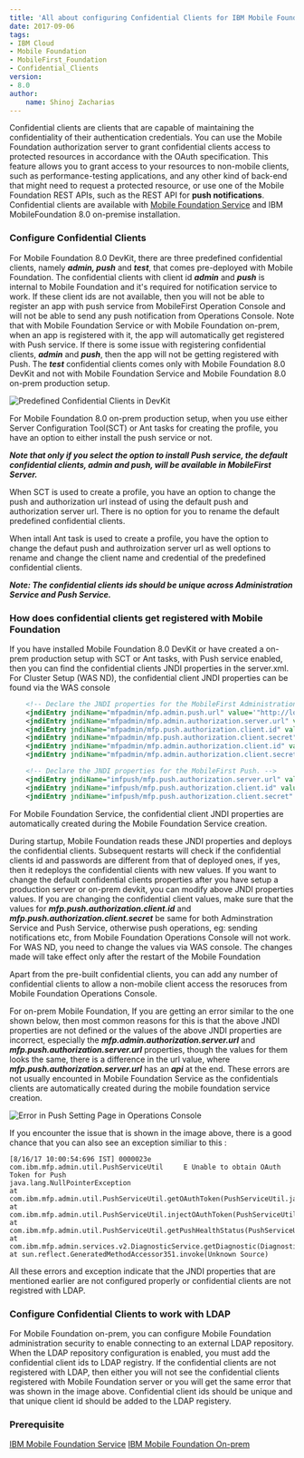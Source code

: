 ```yaml
---
title: 'All about configuring Confidential Clients for IBM Mobile Foundation'
date: 2017-09-06
tags:
- IBM Cloud
- Mobile Foundation
- MobileFirst_Foundation
- Confidential_Clients
version:
- 8.0
author: 
    name: Shinoj Zacharias
---
```


Confidential clients are clients that are capable of maintaining the confidentiality of their authentication credentials. You can use the Mobile Foundation authorization server to grant confidential clients access to protected resources in accordance with the OAuth specification. This feature allows you to grant access to your resources to non-mobile clients, such as performance-testing applications, and any other kind of back-end that might need to request a protected resource, or use one of the Mobile Foundation REST APIs, such as the REST API for **push notifications**. Confidential clients are available with [Mobile Foundation Service](https://console.bluemix.net/catalog/services/mobile-foundation/) and IBM MobileFoundation 8.0 on-premise installation.

### Configure Confidential Clients

For Mobile Foundation 8.0 DevKit, there are three predefined confidential clients, namely ***admin, push*** and ***test***, that comes pre-deployed with Mobile Foundation. The confidential clients with client id ***admin*** and ***push*** is internal to Mobile Foundation and it's required for notification service to work. If these client ids are not available, then you will not be able to register an app with push service from MobileFirst Operation Console and will not be able to send any push notification from Operations Console. Note that with Mobile Foundation Service or with Mobile Foundation on-prem, when an app is registered with it, the app will automatically get registered with Push service. If there is some issue with registering confidential clients, ***admin*** and ***push***, then the app will not be getting registered with Push. The ***test*** confidential clients comes only with Mobile Foundation 8.0 DevKit and not with Mobile Foundation Service and Mobile Foundation 8.0 on-prem production setup.

![Predefined Confidential Clients in DevKit]({{site.baseurl}}/assets/blog/2017-08-21-confidential-client-configuration-for-mobilefirst-topologies/ConfidentialClientDevKit.png)

For Mobile Foundation 8.0 on-prem production setup, when you use either Server Configuration Tool(SCT) or Ant tasks for creating the profile, you have an option to either install the push service or not. 

***Note that only if you select the option to install Push service, the default confidential clients, admin and push, will be available in MobileFirst Server.*** 

When SCT is used to create a profile, you have an option to change the push and authorization url instead of using the default push and authorization server url. There is no option for you to rename the default predefined confidential clients. 

When intall Ant task is used to create a profile, you have the option to change the defaut push and authroization server url as well options to rename and change the client name and credential of the predefined confidential clients.

***Note: The confidential clients ids should be unique across Administration Service and Push Service.***

### How does confidential clients get registered with Mobile Foundation

 If you have installed Mobile Foundation 8.0 DevKit or have created a on-prem production setup with SCT or Ant tasks, with Push service enabled, then you can find the confidential clients JNDI properties in the server.xml. For Cluster Setup (WAS ND), the confidential client JNDI properties can be found via the WAS console 

```xml
    <!-- Declare the JNDI properties for the MobileFirst Administration Service. -->
    <jndiEntry jndiName="mfpadmin/mfp.admin.push.url" value='"http://localhost:${default.http.port}/imfpush"'/>
    <jndiEntry jndiName="mfpadmin/mfp.admin.authorization.server.url" value='"http://localhost:${default.http.port}/mfp"'/>
    <jndiEntry jndiName="mfpadmin/mfp.push.authorization.client.id" value='"push"'/>
    <jndiEntry jndiName="mfpadmin/mfp.push.authorization.client.secret" value='"hsup"'/>
    <jndiEntry jndiName="mfpadmin/mfp.admin.authorization.client.id" value='"admin"'/>
    <jndiEntry jndiName="mfpadmin/mfp.admin.authorization.client.secret" value='"nimda"'/>

    <!-- Declare the JNDI properties for the MobileFirst Push. -->
    <jndiEntry jndiName="imfpush/mfp.push.authorization.server.url" value='"http://localhost:${default.http.port}/mfp/api"'/>
    <jndiEntry jndiName="imfpush/mfp.push.authorization.client.id" value='"push"'/>
    <jndiEntry jndiName="imfpush/mfp.push.authorization.client.secret" value='"hsup"'/>

```

For Mobile Foundation Service, the confidential client JNDI properties are automatically created during the Mobile Foundation Service creation.

During startup, Mobile Foundation reads these JNDI properties and deploys the confidential clients. Subsequent restarts will check if the confidential clients id and passwords are different from that of deployed ones, if yes, then it redeploys the confidential clients with new values. If you want to change the default confidential clients properties after you have setup a production server or on-prem devkit, you can modify above JNDI properties values. If you are changing the confidential client values, make sure that the values for ***mfp.push.authorization.client.id*** and ***mfp.push.authorization.client.secret*** be same for both Adminstration Service and Push Service, otherwise push operations, eg: sending notifications etc, from Mobile Foundation Operations Console will not work. For WAS ND, you need to change the values via WAS console. The changes made will take effect only after the restart of the Mobile Foundation 

Apart from the pre-built confidential clients, you can add any number of confidential clients to allow a non-mobile client access the resoruces from Mobile Foundation Operations Console.

For on-prem Mobile Foundation, If you are getting an error similar to the one shown below, then most common reasons for this is that the above JNDI properties are not defined or the values of the above JNDI properties are incorrect, especially the ***mfp.admin.authorization.server.url*** and ***mfp.push.authorization.server.url*** properties, though the values for them looks the same, there is a difference in the url value, where ***mfp.push.authorization.server.url*** has an ***api*** at the end. These errors are not usually encounted in Mobile Foundation Service as the confidentials clients are automatically created during the mobile foundation service creation.

![Error in Push Setting Page in Operations Console]({{site.baseurl}}/assets/blog/2017-08-21-confidential-client-configuration-for-mobilefirst-topologies/ConfidentialClientError.png)

If you encounter the issue that is shown in the image above, there is a good chance that you can also see an exception similiar to this :

```
[8/16/17 10:00:54:696 IST] 0000023e com.ibm.mfp.admin.util.PushServiceUtil     E Unable to obtain OAuth Token for Push 
java.lang.NullPointerException
at com.ibm.mfp.admin.util.PushServiceUtil.getOAuthToken(PushServiceUtil.java:1396)
at com.ibm.mfp.admin.util.PushServiceUtil.injectOAuthToken(PushServiceUtil.java:1447)
at com.ibm.mfp.admin.util.PushServiceUtil.getPushHealthStatus(PushServiceUtil.java:224)
at com.ibm.mfp.admin.services.v2.DiagnosticService.getDiagnostic(DiagnosticService.java:271)
at sun.reflect.GeneratedMethodAccessor351.invoke(Unknown Source)

```

All these errors and exception indicate that the JNDI properties that are mentioned earlier are not configured properly or confidential clients are not registred with LDAP.

### Configure Confidential Clients to work with LDAP

For Mobile Foundation on-prem, you can configure Mobile Foundation administration security to enable connecting to an external LDAP repository. When the LDAP repository configuration is enabled, you must add the confidential client ids to LDAP registry. If the confidential clients are not registered with LDAP, then either you will not see the confidential clients registered with Mobile Foundation server or you will get the same error that was shown in the image above. Confidential client ids should be unique and that unique client id should be added to the LDAP registery.

### Prerequisite 

[IBM Mobile Foundation Service](https://console.bluemix.net/catalog/services/mobile-foundation/)
[IBM Mobile Foundation On-prem](https://mobilefirstplatform.ibmcloud.com/tutorials/en/foundation/8.0/)




